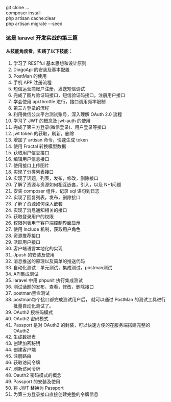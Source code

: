 git clone ...  
composer install   
php artisan cache:clear  
php artisan migrate --seed  

### 这是 laravel 开发实战的第三篇   

#### 从技能角度看，实践了以下技能： 
1. 学习了 RESTful 基本思想和设计原则  
2. DingoApi 的安装及基本配置  
3. PostMan 的使用  
4. 手机 APP 注册流程
5. 短信运营商账户注册，发送短信调试
6. 完成了图片验证码接口，短信验证码接口，注册用户接口
7. 学会使用 api.throttle 进行，接口调用频率限制
8. 第三方登录的流程
9. 利用微信公众平台测试账号，深入理解 OAuth 2.0 流程
10. 学习了 JWT 的概念及 jwt-auth 的使用
11. 完成了第三方登录(微信登录)、用户登录等接口
12. jwt token 的获取，刷新，删除  
13. 增加了 artisan 命令，快速生成 token  
14. 使用 Fractal 转换模型数据
15. 获取用户信息接口  
16. 编辑用户信息接口  
17. 使用接口上传图片  
18. 实现了分类列表接口
19. 实现了话题，列表，发布，修改，删除接口
20. 了解了资源与资源如何相互嵌套，引入，以及 N+1问题
21. 安装 composer 组件，记录 sql 语句到日志
22. 实现了回复列表，发布，删除接口
23. 了解了资源如何深入嵌套
24. 实现了消息通知相关的接口
25. 获取登录用户的权限
26. 权限列表用于客户端控制界面显示
27. 使用 Include 机制，获取用户角色
28. 资源推荐接口
29. 活跃用户接口
30. 客户端语言本地化的实现
31. Jpush 的安装及使用
32. 消息推送的原理以及简单的推送代码
33. 自动化测试：单元测试，集成测试，postman测试
33. API集成测试
34. laravel 中用 phpunit 执行集成测试
35. 测试话题的发布，查看，修改，删除接口
36. postman黑盒测试
37. postman每个接口都完成测试用户后，
    就可以通过 PostMan 的测试工具进行批量自动化测试了。
38. OAuth2 授权码模式
39. OAuth2 密码模式
40. Passport 是对 OAuth2 的封装，可以快速方便的在服务端搭建完整的 OAuth2
41. 生成数据表
42. 创建加密秘钥
43. 创建客户端
44. 注册路由
45. 获取访问令牌
46. 刷新访问令牌
47. Oauth2 密码模式的概念
48. Passport 的安装及使用
49. 将 JWT 替换为 Passport
50. 为第三方登录接口直接创建完整的令牌信息


